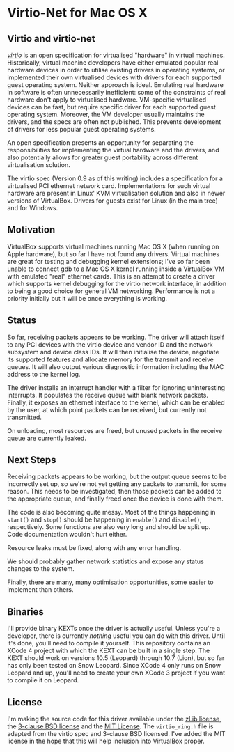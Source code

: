 # Virtio-Net for Mac OS X

## Virtio and virtio-net

[*virtio*][virtio] is an open specification for virtualised "hardware" in
virtual machines. Historically, virtual machine developers have either emulated
popular real hardware devices in order to utilise existing drivers in operating
systems, or implemented their own virtualised devices with drivers for each
supported guest operating system. Neither approach is ideal. Emulating
real hardware in software is often unnecessarily inefficient: some of the
constraints of real hardware don't apply to virtualised hardware. VM-specific
virtualised devices can be fast, but require specific driver for each supported
guest operating system. Moreover, the VM developer usually maintains the drivers,
and the specs are often not published. This prevents development of drivers for
less popular guest operating systems.

An open specification presents an
opportunity for separating the responsibilities for implementing the virtual
hardware and the drivers, and also potentially allows for greater guest
portability across different virtualisation solution.

The virtio spec (Version 0.9 as of this writing) includes a specification for a
virtualised PCI ethernet network card. Implementations for such virtual hardware
are present in Linux' KVM virtualisation solution and also in newer versions of
VirtualBox. Drivers for guests exist for Linux (in the main tree) and for
Windows.

## Motivation

VirtualBox supports virtual machines running Mac OS X (when running
on Apple hardware), but so far I have not found any drivers. Virtual machines
are great for testing and debugging kernel extensions; I've so far been unable
to connect gdb to a Mac OS X kernel running inside a VirtualBox VM with
emulated "real" ethernet cards. This is an attempt to create a driver which
supports kernel debugging for the virtio network interface, in addition to
being a good choice for general VM networking. Performance is not a priority
initially but it will be once everything is working.

## Status

So far, receiving packets appears to be working. The driver will attach
itself to any PCI devices with the virtio device and vendor ID and the network
subsystem and device class IDs. It will then initialise the device, negotiate its
supported features and allocate memory for the transmit and receive queues. It
will also output various diagnostic information including the MAC address to the
kernel log.

The driver installs an interrupt handler with a filter for ignoring uninteresting
interrupts. It populates the receive queue with blank network packets. Finally,
it exposes an ethernet interface to the kernel, which can be enabled by the user,
at which point packets can be received, but currently not transmitted.

On unloading, most resources are freed, but unused packets in the receive queue
are currently leaked.

## Next Steps

Receiving packets appears to be working, but the output queue seems to be
incorrectly set up, so we're not yet getting any packets to transmit, for some
reason. This needs to be investigated, then those packets can be added to the
appropriate queue, and finally freed once the device is done with them.

The code is also becoming quite messy. Most of the things happening in `start()`
and `stop()` should be happening in `enable()` and `disable()`, respectively.
Some functions are also very long and should be split up. Code documentation
wouldn't hurt either.

Resource leaks must be fixed, along with any error handling.

We should probably gather network statistics and expose any status changes to
the system.

Finally, there are many, many optimisation opportunities, some easier to
implement than others.


## Binaries

I'll provide binary KEXTs once the driver is actually useful. Unless you're a
developer, there is currently *nothing* useful you can do with this driver.
Until it's done, you'll need to compile it yourself. This repository contains
an XCode 4 project with which the KEXT can be built in a single step. The KEXT
should work on versions 10.5 (Leopard) through 10.7 (Lion), but so far has only
been tested on Snow Leopard. Since XCode 4 only runs on Snow Leopard and up,
you'll need to create your own XCode 3 project if you want to compile it on
Leopard.

## License

I'm making the source code for this driver available under the [zLib license][zlib],
the [3-clause BSD license][bsd3] and the [MIT License][mit]. The `virtio_ring.h`
file is adapted from the virtio spec and 3-clause BSD licensed. I've added the
MIT license in the hope that this will help inclusion into VirtualBox proper.

[virtio]: http://ozlabs.org/~rusty/virtio-spec/

[bsd3]: http://www.opensource.org/licenses/BSD-3-Clause

[zlib]: http://www.opensource.org/licenses/zLib

[mit]: http://www.opensource.org/licenses/MIT
